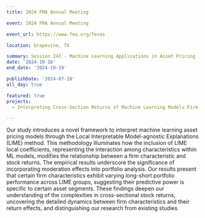 ```yaml
---
title: 2024 FMA Annual Meeting

event: 2024 FMA Annual Meeting

event_url: https://www.fma.org/Texas

location: Grapevine, TX

summary: Session 243 - Machine Learning Applications in Asset Pricing
date: '2024-10-16'
end_date: '2024-10-19'

publishDate: '2024-07-28'
all_day: true

featured: true
projects:
  - Interpreting Cross-Section Returns of Machine Learning Models Firm Characteristics and Moderation Effect through LIME

---
```

Our study introduces a novel framework to interpret machine learning asset pricing models through the Local Interpretable Model-agnostic Explanations (LIME) method. This methodology illuminates how the inclusion of LIME local coefficients, representing the interaction among characteristics within ML models, modifies the relationship between a firm characteristic and stock returns. The empirical results underscore the significance of incorporating moderation effects into portfolio analysis. Our results present that certain firm characteristics exhibit varying long-short portfolio performance across LIME groups, suggesting their predictive power is specific to certain asset segments. These findings deepen our understanding of the complexities in cross-sectional stock returns, uncovering the detailed dynamics between firm characteristics and their return effects, and distinguishing our research from existing studies